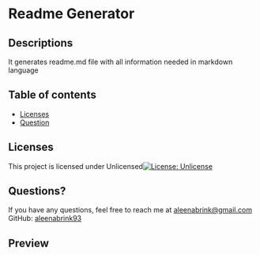 
# Readme Generator
## Descriptions
It generates readme.md file with all information needed in markdown language

## Table of contents
* [Licenses](#licenses)
* [Question](#question)
## Licenses
This project is licensed under Unlicensed[![License: Unlicense](https://img.shields.io/badge/license-Unlicense-blue.svg)](http://unlicense.org/)
## Questions?
If you have any questions, feel free to reach me at aleenabrink@gmail.com   
GitHub: [aleenabrink93](https://github.com/Aleenabrink93)

## Preview
